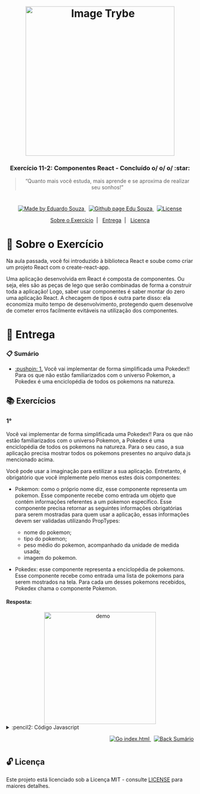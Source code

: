 <h1 align="center">
    <img alt="Image Trybe" src="https://i.ibb.co/d4W2x4g/trybe.png" width="400px" />
</h1>

<h3 align="center">
  Exercício 11-2: Componentes React - Concluído o/ o/ o/ :star:
</h3>

<blockquote align="center">“Quanto mais você estuda, mais aprende e se aproxima de realizar seu sonhos!”</blockquote>

<h1></h1>

<p align="center">

  <a href="https://www.linkedin.com/in/eduardosouzaprogrammer/">
    <img alt="Made by Eduardo Souza" src="https://img.shields.io/badge/made%20by-Edu%20Souza-%23F8952D">
  </a>&nbsp;

 <a href="https://edusouza-programmer.github.io/">
<img alt="Github page Edu Souza " src="https://img.shields.io/badge/Github%20page-Edu_Souza-orange">
</a>&nbsp;

  <a href="LICENSE" >
    <img alt="License" src="https://img.shields.io/badge/license-MIT-%23F8952D">
  </a>

</p>

<p align="center">
  <a href="#rocket-Sobre-o-Exercício">Sobre o Exercício</a>&nbsp;&nbsp;|&nbsp;&nbsp;
  <a href="#postbox-Entrega">Entrega</a>&nbsp;&nbsp;|&nbsp;&nbsp;
  <a href="#unlock-Licença">Licença</a>
</p>

# :rocket: Sobre o Exercício

Na aula passada, você foi introduzido à biblioteca React e soube como criar um projeto React com o create-react-app.

Uma aplicação desenvolvida em React é composta de componentes. Ou seja, eles são as peças de lego que serão combinadas de forma a construir toda a aplicação! Logo, saber usar componentes é saber montar do zero uma aplicação React. A checagem de tipos é outra parte disso: ela economiza muito tempo de desenvolvimento, protegendo quem desenvolve de cometer erros facilmente evitáveis na utilização dos componentes.

# :postbox: Entrega

### :clipboard: Sumário

- <p><a href="#1"> :pushpin: 1.</a> Você vai implementar de forma simplificada uma Pokedex!! Para os que não estão familiarizados com o universo Pokemon, a Pokedex é uma enciclopédia de todos os pokemons na natureza.</p>

## :books: Exercícios

### 1°

Você vai implementar de forma simplificada uma Pokedex!! Para os que não estão familiarizados com o universo Pokemon, a Pokedex é uma enciclopédia de todos os pokemons na natureza. Para o seu caso, a sua aplicação precisa mostrar todos os pokemons presentes no arquivo data.js mencionado acima.

Você pode usar a imaginação para estilizar a sua aplicação. Entretanto, é obrigatório que você implemente pelo menos estes dois componentes:

- Pokemon: como o próprio nome diz, esse componente representa um pokemon. Esse componente recebe como entrada um objeto que contém informações referentes a um pokemon específico. Esse componente precisa retornar as seguintes informações obrigatórias para serem mostradas para quem usar a aplicação, essas informações devem ser validadas utilizando PropTypes:
  
  - nome do pokemon;
  - tipo do pokemon;
  - peso médio do pokemon, acompanhado da unidade de medida usada;
  - imagem do pokemon.
  
- Pokedex: esse componente representa a enciclopédia de pokemons. Esse componente recebe como entrada uma lista de pokemons para serem mostrados na tela. Para cada um desses pokemons recebidos, Pokedex chama o componente Pokemon.

#### Resposta:

<div align="center">
  <img src="https://course.betrybe.com//front-end/react/components/my-pokedex-project.gif" alt="demo" height="300">
</div>

<details>
 <summary> :pencil2: Código Javascript</summary>

```js
// index.js
import React from 'react';
import ReactDOM from 'react-dom';
import App from './components/app';
import reportWebVitals from './reportWebVitals';

ReactDOM.render(
  <React.StrictMode>
    <App />
  </React.StrictMode>,
  document.getElementById('root')
);

// If you want to start measuring performance in your app, pass a function
// to log results (for example: reportWebVitals(console.log))
// or send to an analytics endpoint. Learn more: https://bit.ly/CRA-vitals
reportWebVitals();

// app.js
import dataPokemons from '../DB_pokemons/data';
import Pokedex from './pokedex';

import '../styles/app.css';

export default function App() {
  return (
    <div className="conteinerApp">
      <h1>My Pokedex!</h1>
      <Pokedex pokemons={dataPokemons} />
    </div>
  );
}

// pokedex.js
import React from 'react';
import Pokemon from './pokemon';

import '../styles/pokedex.css';

export default class Pokedex extends React.Component {
  render() {
    return (
      <div className="container-Pokedex">
        {this.props.pokemons.map(pokemon => {
          // console.log(<Pokemon key={pokemon.id} pokemon={pokemon} />);
          return <Pokemon key={pokemon.id} pokemon={pokemon} />;
        })}
      </div>
    );
  }
}

// pokemon.js
import React from 'react';
import PropTypes from 'prop-types';

import '../styles/pokemon.css';

export default class Pokemon extends React.Component {
  render() {
    const { name, type, averageWeight, image } = this.props.pokemon;
    return (
      <div className="container-Pokemon">
        <div>
          <p>Nome: {name}</p>
          <p>Tipo: {type}</p>
          <p>{`Peso: ${averageWeight.value}${averageWeight.measurementUnit}`}</p>
        </div>
        <img src={image} alt={`${name} imagem pokemon`} />
      </div>
    );
  }
}

Pokemon.propTypes = {
  pokemon: PropTypes.shape({
    name: PropTypes.string,
    type: PropTypes.string,
    averageWeight: PropTypes.shape({
      measurementUnit: PropTypes.string,
      value: PropTypes.number,
    }),
    image: PropTypes.string,
  }).isRequired,
};
```

</details>

<p align="right">
   <a href="https://edusouza-programmer.github.io/Trybe_Exercicio_11-2_Edu_Souza">
    <img alt="Go index.html" src="https://img.shields.io/badge/Go-app_react-orange">
    </a>&nbsp;
    <a href="#clipboard-Sumário">
    <img alt="Back Sumário" src="https://img.shields.io/badge/Back-Sum%C3%A1rio-orange">
  </a>
</p>

#

## :unlock: Licença

Este projeto está licenciado sob a Licença MIT - consulte [LICENSE](https://opensource.org/licenses/MIT) para maiores detalhes.
